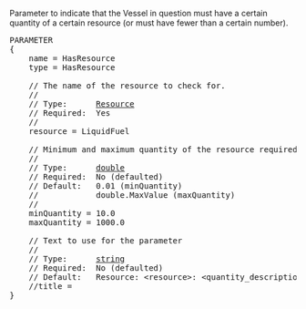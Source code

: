 Parameter to indicate that the Vessel in question must have a certain quantity of a certain resource (or must have fewer than a certain number).

<pre>
PARAMETER
{
    name = HasResource
    type = HasResource

    // The name of the resource to check for.
    //
    // Type:      <a href="Resource-Type">Resource</a>
    // Required:  Yes
    //
    resource = LiquidFuel

    // Minimum and maximum quantity of the resource required.
    //
    // Type:      <a href="Numeric-Type">double</a>
    // Required:  No (defaulted)
    // Default:   0.01 (minQuantity)
    //            double.MaxValue (maxQuantity)
    //
    minQuantity = 10.0
    maxQuantity = 1000.0

    // Text to use for the parameter
    //
    // Type:      <a href="String-Type">string</a>
    // Required:  No (defaulted)
    // Default:   Resource: &lt;resource&gt;: &lt;quantity_description&gt;
    //title =
}
</pre>
